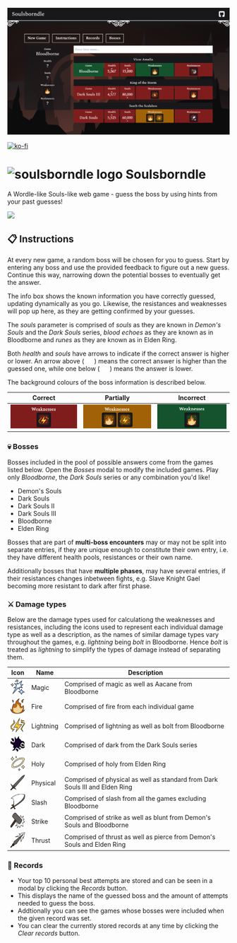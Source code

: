 <picture><img src="/public/docs/readme-cover.png" title="Soulsborndle cover image" alt="soulsborndle cover image"></picture>

[![ko-fi](https://ko-fi.com/img/githubbutton_sm.svg)](https://ko-fi.com/S6S3NYYC4)

# ![soulsborndle logo](https://github.com/malthesers/soulsborndle/blob/main/public/favicon-32x32.png) Soulsborndle

A Wordle-like Souls-like web game - guess the boss by using hints from your past guesses!

[![](https://github.com/malthesers/soulsborndle/blob/main/public/docs/new-game-link.png)](https://malthesers.github.io/soulsborndle/)

## 📋 Instructions

At every new game, a random boss will be chosen for you to guess. Start by entering any boss and use the provided feedback to figure out a new guess. Continue this way, narrowing down the potential bosses to eventually get the answer.

The info box shows the known information you have correctly guessed, updating dynamically as you go. Likewise, the resistances and weaknesses will pop up here, as they are getting confirmed by your guesses.

The _souls_ parameter is comprised of _souls_ as they are known in _Demon's Souls_ and the _Dark Souls_ series, _blood echoes_ as they are known as in Bloodborne and _runes_ as they are known as in Elden Ring.

Both _health_ and _souls_ have arrows to indicate if the correct answer is higher or lower. An arrow above ( <picture><img src="/src/assets/icons/arrow_up.svg" width="15"></picture> ) means the correct answer is higher than the guessed one, while one below ( <picture><img src="/src/assets/icons/arrow_down.svg" width="15"></picture> ) means the answer is lower.

The background colours of the boss information is described below.

| Correct | Partially | Incorrect |
| - | - | - |
| <picture><img src="/public/docs/bg-incorrect.png"></picture> | <picture><img src="/public/docs/bg-partial.png"></picture> | <picture><img src="/public/docs/bg-correct.png"></picture> |

### 💀 Bosses

Bosses included in the pool of possible answers come from the games listed below. Open the _Bosses_ modal to modify the included games. Play only _Bloodborne_, the _Dark Souls_ series or any combination you'd like!

- Demon's Souls
- Dark Souls
- Dark Souls II
- Dark Souls III
- Bloodborne
- Elden Ring

Bosses that are part of **multi-boss encounters** may or may not be split into separate entries, if they are unique enough to constitute their own entry, i.e. they have different health pools, resistances or their own name.

Additionally bosses that have **multiple phases**, may have several entries, if their resistances changes inbetween fights, e.g. Slave Knight Gael becoming more resistant to dark after first phase.

### ⚔️ Damage types

Below are the damage types used for calculationg the weaknesses and resistances, including the icons used to represent each individual damage type as well as a description, as the names of similar damage types vary throughout the games, e.g. _lightning_ being _bolt_ in Bloodborne. Hence _bolt_ is treated as _lightning_ to simplify the types of damage instead of separating them.

| Icon | Name | Description |
| - | - | - |
| <picture><img src="/public/icons/magic.svg" width="35" height="35"></picture> | Magic | Comprised of magic as well as Aacane from Bloodborne |
| <picture><img src="/public/icons/fire.svg" width="35" height="35"></picture> | Fire | Comprised of fire from each individual game |
| <picture><img src="/public/icons/lightning.svg" width="35" height="35"></picture> | Lightning | Comprised of lightning as well as bolt from Bloodborne |
| <picture><img src="/public/icons/dark.svg" width="35" height="35"></picture> | Dark | Comprised of dark from the Dark Souls series |
| <picture><img src="/public/icons/holy.svg" width="35" height="35"></picture> | Holy | Comprised of holy from Elden Ring |
| <picture><img src="/public/icons/physical.svg" width="35" height="35"></picture> | Physical | Comprised of physical as well as standard from Dark Souls III and Elden Ring |
| <picture><img src="/public/icons/slash.svg" width="35" height="35"></picture> | Slash | Comprised of slash from all the games excluding Bloodborne |
| <picture><img src="/public/icons/strike.svg" width="35" height="35"></picture> | Strike | Comprised of strike as well as blunt from Demon's Souls and Bloodborne |
| <picture><img src="/public/icons/thrust.svg" width="35" height="35"></picture> | Thrust | Comprised of thrust as well as pierce from Demon's Souls and Elden Ring |

### 🥇 Records

- Your top 10 personal best attempts are stored and can be seen in a modal by clicking the _Records_ button.
- This displays the name of the guessed boss and the amount of attempts needed to guess the boss.
- Addtionally you can see the games whose bosses were included when the given record was set.
- You can clear the currently stored records at any time by clicking the _Clear records_ button.
